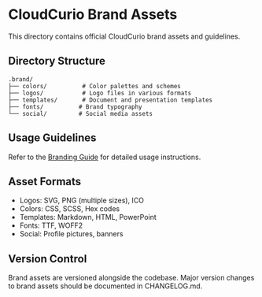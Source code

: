 # CloudCurio Brand Assets

This directory contains official CloudCurio brand assets and guidelines.

## Directory Structure

```
.brand/
├── colors/          # Color palettes and schemes
├── logos/           # Logo files in various formats
├── templates/       # Document and presentation templates
├── fonts/          # Brand typography
└── social/         # Social media assets
```

## Usage Guidelines

Refer to the [Branding Guide](../docs/BRANDING.md) for detailed usage instructions.

## Asset Formats

- Logos: SVG, PNG (multiple sizes), ICO
- Colors: CSS, SCSS, Hex codes
- Templates: Markdown, HTML, PowerPoint
- Fonts: TTF, WOFF2
- Social: Profile pictures, banners

## Version Control

Brand assets are versioned alongside the codebase. Major version changes to brand assets should be documented in CHANGELOG.md.

